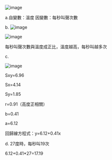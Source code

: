 ![image](https://github.com/user-attachments/assets/11b93dd8-fc0c-4a4f-b205-aab170eb71b0)


a.自變數：溫度    因變數：每秒叫聲次數

b.
![image](https://github.com/user-attachments/assets/6f4af627-9193-4bf6-95ef-b0aa9780e313)

![image](https://github.com/user-attachments/assets/120d5392-0e46-4592-96a7-8b40cf939419)

每秒叫聲次數與溫度成正比，溫度越高，每秒叫越多次

c.

![image](https://github.com/user-attachments/assets/1f6fb72d-34bd-4c3b-8594-b17491f2f83e)

Sxy=6.96

Sx=4.14

Sy=1.85

r=0.91（高度正相關）

b=0.41

a=6.12

回歸線方程式：y=6.12+0.41x

d. 27度時，每秒叫19次

  6.12+0.41*27=17.19

